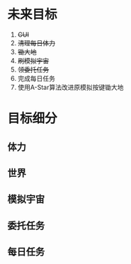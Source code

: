 # 未来目标

1. ~~GUI~~
2. ~~清理每日体力~~
3. ~~锄大地~~
4. ~~刷模拟宇宙~~
5. ~~领委托任务~~
6. 完成每日任务
7. 使用A-Star算法改进原模拟按键锄大地

# 目标细分

## 体力



## 世界



## 模拟宇宙



## 委托任务



## 每日任务